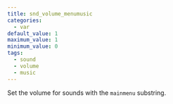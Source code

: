 ```yaml
---
title: snd_volume_menumusic
categories:
  - var
default_value: 1
maximum_value: 1
minimum_value: 0
tags:
  - sound
  - volume
  - music
---
```


Set the volume for sounds with the `mainmenu` substring.
